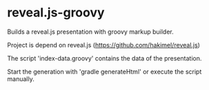 reveal.js-groovy
================

Builds a reveal.js presentation with groovy markup builder.

Project is depend on reveal.js (https://github.com/hakimel/reveal.js)

The script 'index-data.groovy' contains the data of the presentation.

Start the generation with 'gradle generateHtml' or execute the script manually.
